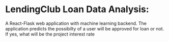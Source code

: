 # LendingClub Loan Data Analysis:
A React-Flask web application with machine learning backend. The application predicts the possibilty of a user will be approved for loan or not. If yes, what will be the project interest rate 

